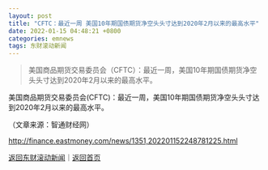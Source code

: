 ```yaml
---
layout: post
title: "CFTC：最近一周 美国10年期国债期货净空头头寸达到2020年2月以来的最高水平"
date: 2022-01-15 04:48:21 +0800
categories: emnews
tags: 东财滚动新闻
---
```

> 美国商品期货交易委员会（CFTC）：最近一周，美国10年期国债期货净空头头寸达到2020年2月以来的最高水平。

<p>美国商品期货交易委员会(CFTC)：最近一周，美国10年期国债期货净空头头寸达到2020年2月以来的最高水平。</p><p class="em_media">（文章来源：智通财经网）</p>

<http://finance.eastmoney.com/news/1351,202201152248781225.html>

[返回东财滚动新闻](//finews.withounder.com/emnews/)｜[返回首页](//finews.withounder.com/)